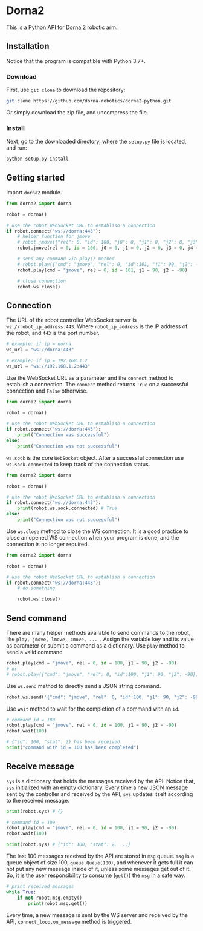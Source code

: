 # Dorna2 
This is a Python API for [Dorna 2][dorna] robotic arm.

## Installation
Notice that the program is compatible with Python 3.7+.

### Download
First, use `git clone` to download the repository:  
```bash
git clone https://github.com/dorna-robotics/dorna2-python.git
```
Or simply download the zip file, and uncompress the file.  

### Install
Next, go to the downloaded directory, where the `setup.py` file is located, and run:
```bash
python setup.py install
```

## Getting started
Import `dorna2` module.
``` python
from dorna2 import dorna

robot = dorna()

# use the robot WebSocket URL to establish a connection
if robot.connect("ws://dorna:443"):
	# helper function for jmove
	# robot.jmove({"rel": 0, "id": 100, "j0": 0, "j1": 0, "j2": 0, "j3": 0, "j4": 0}) 
	robot.jmove(rel = 0, id = 100, j0 = 0, j1 = 0, j2 = 0, j3 = 0, j4 = 0)

	# send any command via play() method
	# robot.play({"cmd": "jmove", "rel": 0, "id":101, "j1": 90, "j2": -90})
	robot.play(cmd = "jmove", rel = 0, id = 101, j1 = 90, j2 = -90)

	# close connection
	robot.ws.close()
```  

## Connection
The URL of the robot controller WebSocket server is `ws://robot_ip_address:443`. Where `robot_ip_address` is the IP address of the robot, and `443` is the port number. 
```python
# example: if ip = dorna
ws_url = "ws://dorna:443"

# example: if ip = 192.168.1.2
ws_url = "ws://192.168.1.2:443"
```
Use the WebSocket URL as a parameter and the `connect` method to establish a connection. The `connect` method returns `True` on a successful connection and `False` otherwise. 
``` python
from dorna2 import dorna

robot = dorna()

# use the robot WebSocket URL to establish a connection
if robot.connect("ws://dorna:443"):
	print("Connection was successful")
else:
	print("Connection was not successful")
```  
`ws.sock` is the core `WebSocket` object. After a successful connection use `ws.sock.connected` to keep track of the connection status.  
```python
from dorna2 import dorna

robot = dorna()

# use the robot WebSocket URL to establish a connection
if robot.connect("ws://dorna:443"):
	print(robot.ws.sock.connected) # True
else:
	print("Connection was not successful")
``` 
Use `ws.close` method to close the WS connection. It is a good practice to close an opened WS connection when your program is done, and the connection is no longer required. 
```python
from dorna2 import dorna

robot = dorna()

# use the robot WebSocket URL to establish a connection
if robot.connect("ws://dorna:443"):
	# do something

	robot.ws.close()
``` 

## Send command
There are many helper methods available to send commands to the robot, like `play, jmove, lmove, cmove, ... `. Assign the variable key and its value as parameter or submit a command as a dictionary. Use `play` method to send a valid command
``` python
robot.play(cmd = "jmove", rel = 0, id = 100, j1 = 90, j2 = -90)
# or
# robot.play({"cmd": "jmove", "rel": 0, "id":100, "j1": 90, "j2": -90})
``` 
Use `ws.send` method to directly send a JSON string command.
``` python
robot.ws.send('{"cmd": "jmove", "rel": 0, "id":100, "j1": 90, "j2": -90}')
``` 
Use `wait` method to wait for the completion of a command with an `id`. 
``` python
# command id = 100
robot.play(cmd = "jmove", rel = 0, id = 100, j1 = 90, j2 = -90)
robot.wait(100)

# {"id": 100, "stat": 2} has been received
print("command with id = 100 has been completed")
``` 

## Receive message
`sys` is a dictionary that holds the messages received by the API. Notice that, `sys` initialized with an empty dictionary. Every time a new JSON message sent by the controller and received by the API, `sys` updates itself according to the received message.
``` python
print(robot.sys) # {}

# command id = 100
robot.play(cmd = "jmove", rel = 0, id = 100, j1 = 90, j2 = -90)
robot.wait(100)

print(robot.sys) # {"id": 100, "stat": 2, ...}
``` 
The last 100 messages received by the API are stored in `msg` queue. `msg` is a queue object of size 100, `queue.Queue(100)`, and whenever it gets full it can not put any new message inside of it, unless some messages get out of it. So, it is the user responsibility to consume (`get()`) the `msg` in a safe way.   
``` python
# print received messages 
while True:
	if not robot.msg.empty()
		print(robot.msg.get())
``` 
Every time, a new message is sent by the WS server and received by the API, `connect_loop.on_message` method is triggered.

[dorna]: https://dorna.ai/
